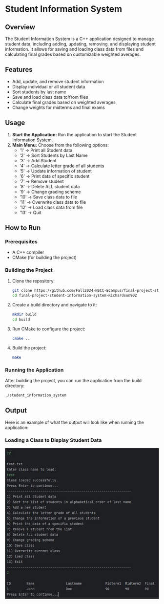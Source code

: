 # Student Information System

## Overview
The Student Information System is a C++ application designed to manage student data, including adding, updating, removing, and displaying student information. It allows for saving and loading class data from files and calculating final grades based on customizable weighted averages.

## Features
- Add, update, and remove student information
- Display individual or all student data
- Sort students by last name
- Save and load class data to/from files
- Calculate final grades based on weighted averages
- Change weights for midterms and final exams

## Usage
1. **Start the Application:** Run the application to start the Student Information System.
2. **Main Menu:** Choose from the following options:
    - '1' -> Print all Student data
    - '2' -> Sort Students by Last Name
    - '3' -> Add Student
    - '4' -> Calculate letter grade of all students
    - '5' -> Update information of student
    - '6' -> Print data of specific student
    - '7' -> Remove student
    - '8' -> Delete ALL student data
    - '9' -> Change grading scheme
    - '10' -> Save class data to file
    - '11' -> Overwrite class data to file
    - '12' -> Load class data from file
    - '13' -> Quit

## How to Run

### Prerequisites
- A C++ compiler
- CMake (for building the project)

### Building the Project
1. Clone the repository:
    ```bash
   git clone https://github.com/Fall2024-NSCC-ECampus/final-project-student-information-system-Richardson902
    cd final-project-student-information-system-Richardson902
    ```
2. Create a build directory and navigate to it:
    ```bash
    mkdir build
    cd build
    ```
3. Run CMake to configure the project:
    ```bash
    cmake ..
    ```
4. Build the project:
    ```bash
    make
    ```

### Running the Application

After building the project, you can run the application from the build directory:
```bash
./student_information_system
```

## Output
Here is an example of what the output will look like when running the application:

### Loading a Class to Display Student Data
![Loading a Class](https://github.com/Fall2024-NSCC-ECampus/final-project-student-information-system-Richardson902/blob/main/output/load-class.JPG)